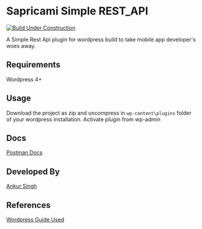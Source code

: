 # Sapricami Simple REST_API

[![Build Under Construction](https://img.shields.io/badge/Build-Under%20Construction-red.svg)](https://github.com/sapricami/wp-sapricami-simple-rest-api)

A Simple Rest Api plugin for wordpress build to take mobile app developer's woes away.

## Requirements 

Wordpress 4+

## Usage

Download the project as zip and uncompress in `wp-content\plugins` folder of your wordpress installation. Activate plugin from wp-admin

## Docs
[Postman Docs](https://documenter.getpostman.com/view/2685399/S11BxMCm)

## Developed By
[Ankur Singh](https://ankursinghagra.github.io/)

## References

[Wordpress Guide Used](https://developer.wordpress.org/rest-api/extending-the-rest-api/adding-custom-endpoints/)
